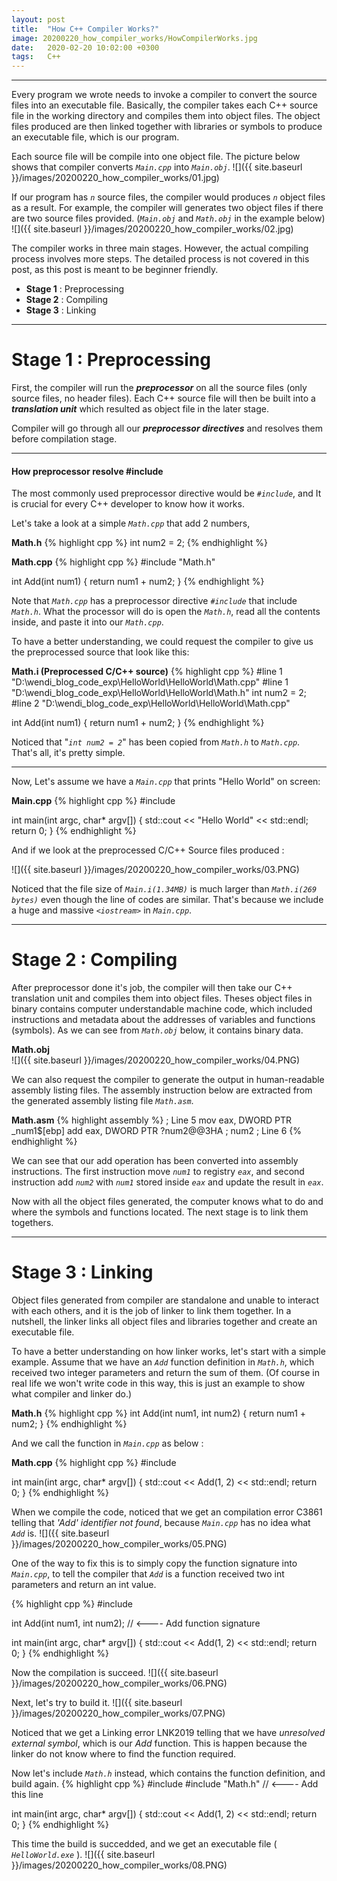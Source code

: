 ```yaml
---
layout: post
title:  "How C++ Compiler Works?"
image: 20200220_how_compiler_works/HowCompilerWorks.jpg
date:   2020-02-20 10:02:00 +0300
tags:   C++
---
```

---
Every program we wrote needs to invoke a compiler to convert the source files into an executable file. Basically, the compiler takes each C++ source file in the working directory and compiles them into object files. The object files produced are then linked together with libraries or symbols to produce an executable file, which is our program.

Each source file will be compile into one object file. The picture below shows that compiler converts _`Main.cpp`_ into _`Main.obj`_.
![]({{ site.baseurl }}/images/20200220_how_compiler_works/01.jpg)

If our program has _`n`_ source files, the compiler would produces _`n`_ object files as a result. For example, the compiler will generates two object files if there are two source files provided. (_`Main.obj`_ and _`Math.obj`_ in the example below)
![]({{ site.baseurl }}/images/20200220_how_compiler_works/02.jpg)

The compiler works in three main stages. However, the actual compiling process involves more steps. The detailed process is not covered in this post, as this post is meant to be beginner friendly. 
* **Stage 1** : Preprocessing
* **Stage 2** : Compiling
* **Stage 3** : Linking 	    

---
# Stage 1 : Preprocessing
First, the compiler will run the _**preprocessor**_ on all the source files (only source files, no header files). 
Each C++ source file will then be built into a _**translation unit**_ which resulted as object file in the later stage.

Compiler will go through all our _**preprocessor directives**_ and resolves them before compilation stage.

---
#### How preprocessor resolve #include ####
The most commonly used preprocessor directive would be _`#include`_, and It is crucial for every C++ developer to know how it works.   

Let's take a look at a simple _`Math.cpp`_ that add 2 numbers,

**Math.h**
{% highlight cpp %}
int num2 = 2;
{% endhighlight %}

**Math.cpp**
{% highlight cpp %}
#include "Math.h"

int Add(int num1)
{
	return num1 + num2;
}
{% endhighlight %}

Note that _`Math.cpp`_ has a preprocessor directive  _`#include`_ that include _`Math.h`_. What the processor will do is open the _`Math.h`_, read all the contents inside, and paste it into our _`Math.cpp`_.

To have a better understanding, we could request the compiler to give us the preprocessed source that look like this:

**Math.i (Preprocessed C/C++ source)**
{% highlight cpp %}
#line 1 "D:\\wendi_blog_code_exp\\HelloWorld\\HelloWorld\\Math.cpp"
#line 1 "D:\\wendi_blog_code_exp\\HelloWorld\\HelloWorld\\Math.h"
int num2 = 2;
#line 2 "D:\\wendi_blog_code_exp\\HelloWorld\\HelloWorld\\Math.cpp"

int Add(int num1)
{
	return num1 + num2;
}
{% endhighlight %}

Noticed that "_`int num2 = 2`_" has been copied from _`Math.h`_ to _`Math.cpp`_. That's all, it's pretty simple.

---

Now, Let's assume we have a _`Main.cpp`_ that prints "Hello World" on screen:

**Main.cpp**
{% highlight cpp %}
#include <iostream>

int main(int argc, char* argv[]) {
    std::cout << "Hello World" << std::endl;
    return 0;
}
{% endhighlight %}

And if we look at the preprocessed C/C++ Source files produced :

![]({{ site.baseurl }}/images/20200220_how_compiler_works/03.PNG)

Noticed that the file size of _`Main.i(1.34MB)`_ is much larger than _`Math.i(269 bytes)`_ even though the line of codes are similar. That's because we include a huge and massive _`<iostream>`_ in _`Main.cpp`_.



---
# Stage 2 : Compiling

After preprocessor done it's job, the compiler will then take our C++ translation unit and compiles them into object files. Theses object files in binary contains computer understandable machine code, which included instructions and metadata about the addresses of variables and functions (symbols). As we can see from _`Math.obj`_ below, it contains binary data.

**Math.obj**  
![]({{ site.baseurl }}/images/20200220_how_compiler_works/04.PNG)

We can also request the compiler to generate the output in human-readable assembly listing files. The assembly instruction below are extracted from the generated assembly listing file _`Math.asm`_.

**Math.asm**
{% highlight assembly %}
; Line 5
	mov	eax, DWORD PTR _num1$[ebp]
	add	eax, DWORD PTR ?num2@@3HA		; num2
; Line 6
{% endhighlight %}

We can see that our add operation has been converted into assembly instructions. The first instruction move _`num1`_ to registry _`eax`_, and second instruction add _`num2`_ with _`num1`_ stored inside _`eax`_ and update the result in _`eax`_.

Now with all the object files generated, the computer knows what to do and where the symbols and functions located. The next stage is to link them togethers.

---
# Stage 3 : Linking

Object files generated from compiler are standalone and unable to interact with each others, and it is the job of linker to link them together. In a nutshell, the linker links all object files and libraries together and create an executable file.

To have a better understanding on how linker works, let's start with a simple example. Assume that we have an _`Add`_ function definition in _`Math.h`_, which received two integer parameters and return the sum of them. (Of course in real life we won't write code in this way, this is just an example to show what compiler and linker do.)

**Math.h**
{% highlight cpp %}
int Add(int num1, int num2)
{
	return num1 + num2;
}
{% endhighlight %}

And we call the function in _`Main.cpp`_ as below :

**Math.cpp**
{% highlight cpp %}
#include <iostream>

int main(int argc, char* argv[]) {
    std::cout << Add(1, 2) << std::endl;
    return 0;
}
{% endhighlight %}

When we compile the code, noticed that we get an compilation error C3861 telling that _'Add' identifier not found_, because _`Main.cpp`_ has no idea what _`Add`_ is. 
![]({{ site.baseurl }}/images/20200220_how_compiler_works/05.PNG)

One of the way to fix this is to simply copy the function signature into _`Main.cpp`_, to tell the compiler that _`Add`_ is a function received two int parameters and return an int value.

{% highlight cpp %}
#include <iostream>

int Add(int num1, int num2);    // <---- Add function signature

int main(int argc, char* argv[]) {
    std::cout << Add(1, 2) << std::endl;
    return 0;
}
{% endhighlight %}

Now the compilation is succeed.
![]({{ site.baseurl }}/images/20200220_how_compiler_works/06.PNG)

Next, let's try to build it.
![]({{ site.baseurl }}/images/20200220_how_compiler_works/07.PNG)

Noticed that we get a Linking error LNK2019 telling that we have _unresolved external symbol_, which is our _Add_ function. This is happen because the linker do not know where to find the function required.

Now let's include _`Math.h`_ instead, which contains the function definition, and build again.
{% highlight cpp %}
#include <iostream>
#include "Math.h"    // <---- Add this line

int main(int argc, char* argv[]) {
    std::cout << Add(1, 2) << std::endl;
    return 0;
}
{% endhighlight %}

This time the build is succedded, and we get an executable file ( _`HelloWorld.exe`_ ).
![]({{ site.baseurl }}/images/20200220_how_compiler_works/08.PNG)
